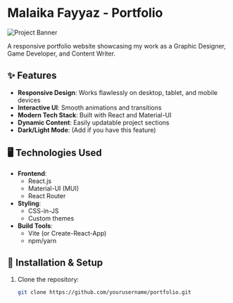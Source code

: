 # Malaika Fayyaz - Portfolio

![Project Banner](./screenshots/banner.png) <!-- Add your banner image if available -->

A responsive portfolio website showcasing my work as a Graphic Designer, Game Developer, and Content Writer.

## ✨ Features

- **Responsive Design**: Works flawlessly on desktop, tablet, and mobile devices
- **Interactive UI**: Smooth animations and transitions
- **Modern Tech Stack**: Built with React and Material-UI
- **Dynamic Content**: Easily updatable project sections
- **Dark/Light Mode**: (Add if you have this feature)

## 🖥️ Technologies Used

- **Frontend**: 
  - React.js
  - Material-UI (MUI)
  - React Router
- **Styling**:
  - CSS-in-JS
  - Custom themes
- **Build Tools**:
  - Vite (or Create-React-App)
  - npm/yarn

## 🚀 Installation & Setup

1. Clone the repository:
   ```bash
   git clone https://github.com/yourusername/portfolio.git

